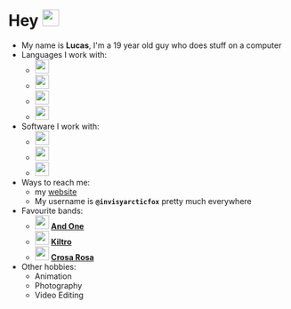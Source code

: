 # **Hey** <img src="https://static-cdn.jtvnw.net/emoticons/v2/1/default/dark/5.0" height="30">

- My name is **Lucas**, I'm a 19 year old guy who does stuff on a computer
- Languages I work with:
    - <img width="25" src="https://cdn.simpleicons.org/html5"/>
    - <img width="25" src="https://cdn.simpleicons.org/css3"/>
    - <img width="25" src="https://cdn.simpleicons.org/sass"/>
    - <img width="25" src="https://cdn.simpleicons.org/javascript"/>
- Software I work with:
    - <img width="25" src="https://cdn.simpleicons.org/blender/000/fff"/>
    - <img width="25" src="https://cdn.simpleicons.org/gimp/000/fff"/>
    - <img width="25" src="https://cdn.simpleicons.org/vegas/000/fff"/>
- Ways to reach me:
    - my [website](https://invisyarcticfox.uk)
    - My username is **`@invisyarcticfox`** pretty much everywhere
- Favourite bands:
    - <img src="https://i.imgur.com/4SFHV89.jpeg" height="25">&nbsp;[**And One**](https://open.spotify.com/artist/6OAueBADydAjR5lP5NqTvv)
    - <img src="https://i.imgur.com/OEvm4SW.png" height="25">&nbsp;[**Kiltro**](https://open.spotify.com/artist/27CC3tpq7WQR25M03jKTZm)
    - <img src="https://i.imgur.com/wqlRSVj.jpeg" height="25">&nbsp;[**Crosa Rosa**](https://open.spotify.com/artist/0Orf99XP6n8qBr6p8ThKYp?si=e2d7f29347c647a8)
- Other hobbies:
    - Animation
    - Photography
    - Video Editing
